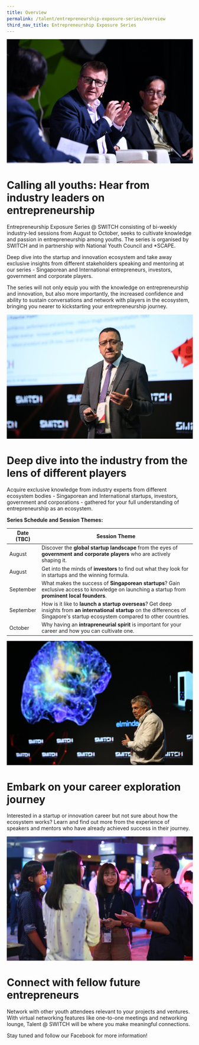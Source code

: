 ```yaml
---
title: Overview
permalink: /talent/entrepreneurship-exposure-series/overview
third_nav_title: Entrepreneurship Exposure Series
---
```

![Alt text for image on Isomer site](/images/Discussion%20Roundtable.jpg)
# Calling all youths: Hear from industry leaders on entrepreneurship

Entrepreneurship Exposure Series @ SWITCH consisting of bi-weekly industry-led sessions from August to October, seeks to cultivate knowledge and passion in entrepreneurship among youths. The series is organised by SWITCH and in partnership with National Youth Council and *SCAPE.

Deep dive into the startup and innovation ecosystem and take away exclusive insights from different stakeholders speaking and mentoring at our series - Singaporean and International entrepreneurs, investors, government and corporate players.

The series will not only equip you with the knowledge on entrepreneurship and innovation, but also more importantly, the increased confidence and ability to sustain conversations and network with players in the ecosystem, bringing you nearer to kickstarting your entrepreneurship journey.

![Alt text for image on Isomer site](/images/Others%202.jpg)
# Deep dive into the industry from the lens of different players
Acquire exclusive knowledge from industry experts from different ecosystem bodies - Singaporean and International startups, investors, government and corporations - gathered for your full understanding of entrepreneurship as an ecosystem.

**Series Schedule and Session Themes:**

| Date (TBC) | Session Theme | 
| -------- | -------- |
| August     | Discover the **global startup landscape** from the eyes of **government and corporate players** who are actively shaping it.
| August     | Get into the minds of **investors** to find out what they look for in startups and the winning formula.    |
| September     | What makes the success of  **Singaporean startups**? Gain exclusive access to knowledge on launching a startup from **prominent local founders**. |
| September     | How is it like to **launch a startup overseas**? Get deep insights from **an international startup** on the differences of Singapore's startup ecosystem compared to other countries. |
| October     | Why having an **intrapreneurial spirit** is important for your career and how you can cultivate one. |

![Alt text for image on Isomer site](/images/Others.jpg)
# Embark on your career exploration journey
Interested in a startup or innovation career but not sure about how the ecosystem works? Learn and find out more from the experience of speakers and mentors who have already achieved success in their journey.

![Alt text for image on Isomer site](/images/Youth4.jpg)
# Connect with fellow future entrepreneurs
Network with other youth attendees relevant to your projects and ventures. With virtual networking features like one-to-one meetings and networking lounge, Talent @ SWITCH will be where you make meaningful connections.

Stay tuned and follow our Facebook for more information!